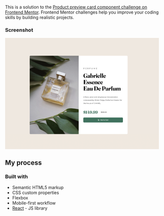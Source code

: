 This is a solution to the [Product preview card component challenge on Frontend Mentor](https://www.frontendmentor.io/challenges/product-preview-card-component-GO7UmttRfa). Frontend Mentor challenges help you improve your coding skills by building realistic projects. 
### Screenshot

![](https://github.com/theaveasso/product-card-preview/blob/main/src/assets/Screen%20Shot%202022-08-26%20at%209.20.40%20PM.png)

## My process

### Built with

- Semantic HTML5 markup
- CSS custom properties
- Flexbox
- Mobile-first workflow
- [React](https://reactjs.org/) - JS library
